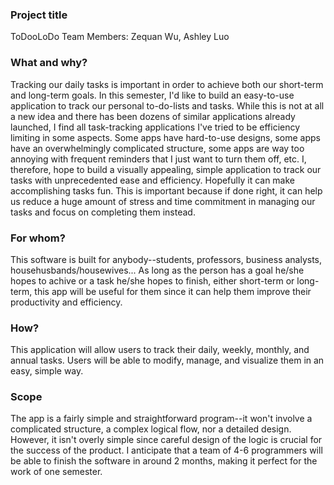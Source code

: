 ### Project title

ToDooLoDo
Team Members: Zequan Wu, Ashley Luo

### What and why?

Tracking our daily tasks is important in order to achieve both our short-term and long-term goals. In this semester, I'd like to build an easy-to-use application to track our personal to-do-lists and tasks. While this is not at all a new idea and there has been dozens of similar applications already launched, I find all task-tracking applications I've tried to be efficiency limiting in some aspects. Some apps have hard-to-use designs, some apps have an overwhelmingly complicated structure, some apps are way too annoying with frequent reminders that I just want to turn them off, etc. I, therefore, hope to build a visually appealing, simple application to track our tasks with unprecedented ease and efficiency. Hopefully it can make accomplishing tasks fun. This is important because if done right, it can help us reduce a huge amount of stress and time commitment in managing our tasks and focus on completing them instead. 

### For whom?

This software is built for anybody--students, professors, business analysts, househusbands/housewives... As long as the person has a goal he/she hopes to achive or a task he/she hopes to finish, either short-term or long-term, this app will be useful for them since it can help them improve their productivity and efficiency. 

### How?

This application will allow users to track their daily, weekly, monthly, and annual tasks. Users will be able to modify, manage, and visualize them in an easy, simple way.

### Scope

The app is a fairly simple and straightforward program--it won't involve a complicated structure, a complex logical flow, nor a detailed design. However, it isn't overly simple since careful design of the logic is crucial for the success of the product. I anticipate that a team of 4-6 programmers will be able to finish the software in around 2 months, making it perfect for the work of one semester. 
